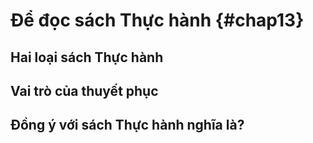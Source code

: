 
# Để đọc sách Thực hành {#chap13}

## Hai loại sách Thực hành

## Vai trò của thuyết phục

## Đồng ý với sách Thực hành nghĩa là?
